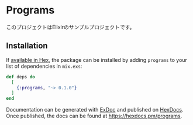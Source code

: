 # Programs

このプロジェクトはElixirのサンプルプロジェクトです。

## Installation

If [available in Hex](https://hex.pm/docs/publish), the package can be installed
by adding `programs` to your list of dependencies in `mix.exs`:

```elixir
def deps do
  [
    {:programs, "~> 0.1.0"}
  ]
end
```

Documentation can be generated with
[ExDoc](https://github.com/elixir-lang/ex_doc) and published on
[HexDocs](https://hexdocs.pm). Once published, the docs can be found at
<https://hexdocs.pm/programs>.

